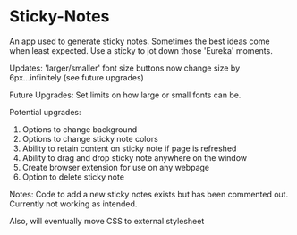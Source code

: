 # Sticky-Notes
An app used to generate sticky notes. Sometimes the best ideas come when least expected. Use a sticky to jot down those 'Eureka' moments.

Updates:
'larger/smaller' font size buttons now change size by 6px...infinitely (see future upgrades)

Future Upgrades:
Set limits on how large or small fonts can be. 

Potential upgrades:
1. Options to change background
2. Options to change sticky note colors
3. Ability to retain content on sticky note if page is refreshed
4. Ability to drag and drop sticky note anywhere on the window
5. Create browser extension for use on any webpage
6. Option to delete sticky note

Notes:
Code to add a new sticky notes exists but has been commented out. Currently not working as intended.

Also, will eventually move CSS to external stylesheet

